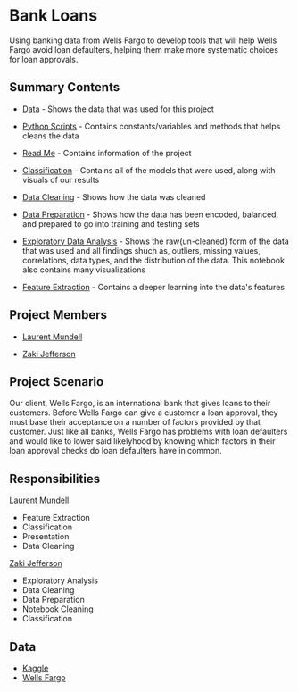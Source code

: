 # Bank Loans
Using banking data from Wells Fargo to develop tools that will help Wells Fargo avoid loan defaulters, helping them make more systematic choices for loan approvals.

## Summary Contents
- [Data](https://github.com/LaurentStar/mod_5_project/tree/master/Data) - Shows the data that was used for this project

- [Python Scripts](https://github.com/LaurentStar/mod_5_project/tree/master/Scripts) - Contains constants/variables and methods that helps cleans the data

- [Read Me](https://github.com/LaurentStar/mod_5_project/blob/master/README.md) - Contains information of the project

- [Classification](https://github.com/LaurentStar/mod_5_project/blob/master/classification.ipynb) - Contains all of the models that were used, along with visuals of our results

- [Data Cleaning](https://github.com/LaurentStar/mod_5_project/blob/master/data_cleaning.ipynb) - Shows how the data was cleaned

- [Data Preparation](https://github.com/LaurentStar/mod_5_project/blob/master/data_prep.ipynb) - Shows how the data has been encoded, balanced, and prepared to go into training and testing sets

- [Exploratory Data Analysis](https://github.com/LaurentStar/mod_5_project/blob/master/exploratory_analysis.ipynb) - Shows the raw(un-cleaned) form of the data that was used and all findings shuch as, outliers, missing values, correlations, data types, and the distribution of the data. This notebook also contains many visualizations

- [Feature Extraction](https://github.com/LaurentStar/mod_5_project/blob/master/feature_extraction.ipynb) - Contains a deeper learning into the data's features

## Project Members
- [Laurent Mundell](https://github.com/LaurentStar)

- [Zaki Jefferson](https://github.com/jeffersonzaki)

## Project Scenario
Our client, Wells Fargo, is an international bank that gives loans to their customers. Before Wells Fargo can give a customer a loan approval, they must base their acceptance on a number of factors provided by that customer. Just like all banks, Wells Fargo has problems with loan defaulters and would like to lower said likelyhood by knowing which factors in their loan approval checks do loan defaulters have in common.

## Responsibilities
[Laurent Mundell](https://github.com/LaurentStar)
  - Feature Extraction
  - Classification
  - Presentation
  - Data Cleaning
    
[Zaki Jefferson](https://github.com/jeffersonzaki)
  - Exploratory Analysis
  - Data Cleaning
  - Data Preparation
  - Notebook Cleaning
  - Classification

## Data
- [Kaggle](https://www.kaggle.com/zaurbegiev/my-dataset#credit_train.csv)
- [Wells Fargo](https://developer.wellsfargo.com/apis)
